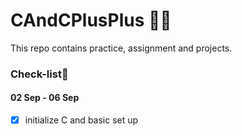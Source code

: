 # CAndCPlusPlus 👨‍💻
This repo contains practice, assignment and projects. 

### Check-list📝

#### 02 Sep - 06 Sep
- [x] initialize C and basic set up 
